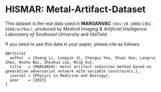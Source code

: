 # HISMAR: Metal-Artifact-Dataset

This dataset is the real data used in **MARGANVAC** `(doi:10.1088/1361-6560/acf8ac)`, produced by *Medical Imaging & Artificial Intelligence Laboratory of Southeast University* and *HisField*. 

If you need to use this data in your paper, please cite as follows:
```
@Article{
  author  = {Guang Li, Longyin Ji, Chengyu You, Shuai Gao, Langrui Zhou, Keshu Bai, Shouhua Luo, Ning Gu},
  title   = {MARGANVAC: metal artifact reduction method based on generative adversarial network with variable constraints.},
  journal = {Physics in Medicine and Biology},
  year    = {2023}
}
```




